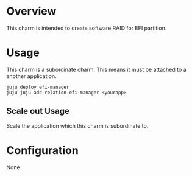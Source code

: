 # Overview

This charm is intended to create software RAID for EFI partition.

# Usage

This charm is a subordinate charm. This means it must be attached to a another application.

```
juju deploy efi-manager
juju juju add-relation efi-manager <yourapp>
```



## Scale out Usage

Scale the application which this charm is subordinate to.

# Configuration

None
